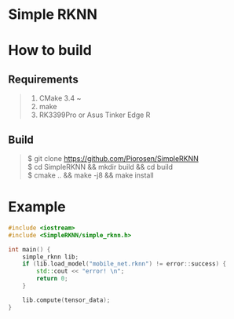 # Simple RKNN

# How to build

## Requirements

> 1. CMake 3.4 ~<br>
> 2. make<br>
> 3. RK3399Pro or Asus Tinker Edge R<br>

## Build

> $ git clone https://github.com/Piorosen/SimpleRKNN <br>
> $ cd SimpleRKNN && mkdir build && cd build<br>
> $ cmake .. && make -j8 && make install<br>

# Example

```cpp
#include <iostream>
#include <SimpleRKNN/simple_rknn.h>

int main() { 
    simple_rknn lib;
    if (lib.load_model("mobile_net.rknn") != error::success) { 
        std::cout << "error! \n";
        return 0;        
    }

    lib.compute(tensor_data);
}

```
